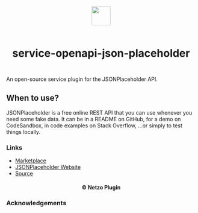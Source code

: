 <div align="center">
  <a href="https://netzo.io" target="_blank" >
    <img height="50" src="https://raw.githubusercontent.com/netzoio/netzo/main/plugins/services/service-openapi-json-placeholder/src/assets/icon.png" style="margin: 12px 0px" />
  </a>

  <h1 style="padding: 6px 0px 24px 0px">service-openapi-json-placeholder</h1>
</div>

An open-source service plugin for the JSONPlaceholder API.

## When to use?

JSONPlaceholder is a free online REST API that you can use whenever you need some fake data. It can be in a README on GitHub, for a demo on CodeSandbox, in code examples on Stack Overflow, ...or simply to test things locally.

### Links

- [Marketplace](https://app.netzo.io/marketplace/service-openapi-jsonplaceholder)
- [JSONPlaceholder Website](https://jsonplaceholder.typicode.com/)
- [Source](https://github.com/typicode/jsonplaceholder)

<div align="center">
  <h4>© Netzo Plugin</h4>
</div>

### Acknowledgements
